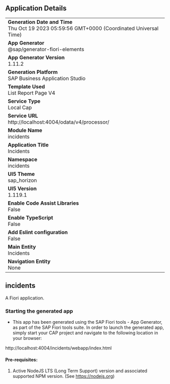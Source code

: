 ## Application Details
|               |
| ------------- |
|**Generation Date and Time**<br>Thu Oct 19 2023 05:59:56 GMT+0000 (Coordinated Universal Time)|
|**App Generator**<br>@sap/generator-fiori-elements|
|**App Generator Version**<br>1.11.2|
|**Generation Platform**<br>SAP Business Application Studio|
|**Template Used**<br>List Report Page V4|
|**Service Type**<br>Local Cap|
|**Service URL**<br>http://localhost:4004/odata/v4/processor/
|**Module Name**<br>incidents|
|**Application Title**<br>Incidents|
|**Namespace**<br>incidents|
|**UI5 Theme**<br>sap_horizon|
|**UI5 Version**<br>1.119.1|
|**Enable Code Assist Libraries**<br>False|
|**Enable TypeScript**<br>False|
|**Add Eslint configuration**<br>False|
|**Main Entity**<br>Incidents|
|**Navigation Entity**<br>None|

## incidents

A Fiori application.

### Starting the generated app

-   This app has been generated using the SAP Fiori tools - App Generator, as part of the SAP Fiori tools suite.  In order to launch the generated app, simply start your CAP project and navigate to the following location in your browser:

http://localhost:4004/incidents/webapp/index.html

#### Pre-requisites:

1. Active NodeJS LTS (Long Term Support) version and associated supported NPM version.  (See https://nodejs.org)


